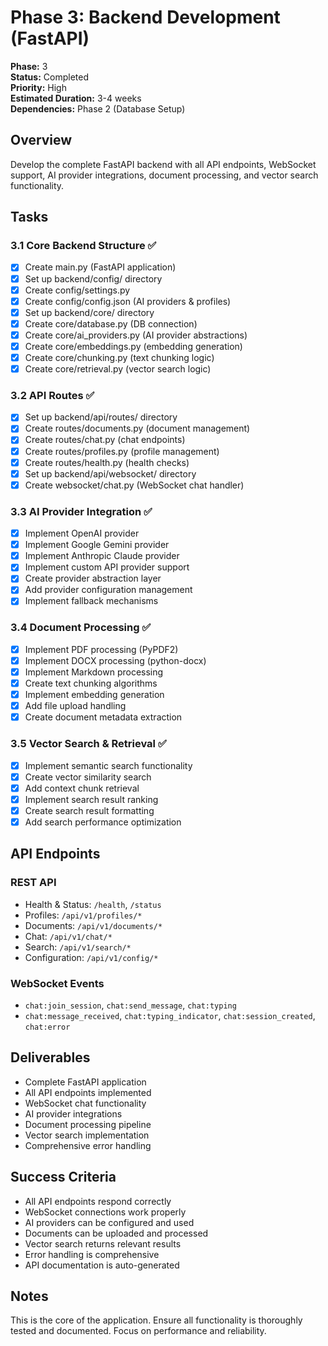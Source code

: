 # Phase 3: Backend Development (FastAPI)

**Phase:** 3  
**Status:** Completed  
**Priority:** High  
**Estimated Duration:** 3-4 weeks  
**Dependencies:** Phase 2 (Database Setup)

## Overview
Develop the complete FastAPI backend with all API endpoints, WebSocket support, AI provider integrations, document processing, and vector search functionality.

## Tasks

### 3.1 Core Backend Structure ✅
- [x] Create main.py (FastAPI application)
- [x] Set up backend/config/ directory
- [x] Create config/settings.py
- [x] Create config/config.json (AI providers & profiles)
- [x] Set up backend/core/ directory
- [x] Create core/database.py (DB connection)
- [x] Create core/ai_providers.py (AI provider abstractions)
- [x] Create core/embeddings.py (embedding generation)
- [x] Create core/chunking.py (text chunking logic)
- [x] Create core/retrieval.py (vector search logic)

### 3.2 API Routes ✅
- [x] Set up backend/api/routes/ directory
- [x] Create routes/documents.py (document management)
- [x] Create routes/chat.py (chat endpoints)
- [x] Create routes/profiles.py (profile management)
- [x] Create routes/health.py (health checks)
- [x] Set up backend/api/websocket/ directory
- [x] Create websocket/chat.py (WebSocket chat handler)

### 3.3 AI Provider Integration ✅
- [x] Implement OpenAI provider
- [x] Implement Google Gemini provider
- [x] Implement Anthropic Claude provider
- [x] Implement custom API provider support
- [x] Create provider abstraction layer
- [x] Add provider configuration management
- [x] Implement fallback mechanisms

### 3.4 Document Processing ✅
- [x] Implement PDF processing (PyPDF2)
- [x] Implement DOCX processing (python-docx)
- [x] Implement Markdown processing
- [x] Create text chunking algorithms
- [x] Implement embedding generation
- [x] Add file upload handling
- [x] Create document metadata extraction

### 3.5 Vector Search & Retrieval ✅
- [x] Implement semantic search functionality
- [x] Create vector similarity search
- [x] Add context chunk retrieval
- [x] Implement search result ranking
- [x] Create search result formatting
- [x] Add search performance optimization

## API Endpoints

### REST API
- Health & Status: `/health`, `/status`
- Profiles: `/api/v1/profiles/*`
- Documents: `/api/v1/documents/*`
- Chat: `/api/v1/chat/*`
- Search: `/api/v1/search/*`
- Configuration: `/api/v1/config/*`

### WebSocket Events
- `chat:join_session`, `chat:send_message`, `chat:typing`
- `chat:message_received`, `chat:typing_indicator`, `chat:session_created`, `chat:error`

## Deliverables
- Complete FastAPI application
- All API endpoints implemented
- WebSocket chat functionality
- AI provider integrations
- Document processing pipeline
- Vector search implementation
- Comprehensive error handling

## Success Criteria
- All API endpoints respond correctly
- WebSocket connections work properly
- AI providers can be configured and used
- Documents can be uploaded and processed
- Vector search returns relevant results
- Error handling is comprehensive
- API documentation is auto-generated

## Notes
This is the core of the application. Ensure all functionality is thoroughly tested and documented. Focus on performance and reliability.
